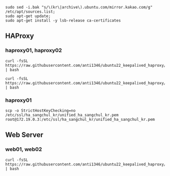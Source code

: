 ```
sudo sed -i.bak "s/\(kr\|archive\).ubuntu.com/mirror.kakao.com/g" /etc/apt/sources.list;
sudo apt-get update;
sudo apt-get install -y lsb-release ca-certificates
```

## HAProxy
### haproxy01, haproxy02
```
curl -fsSL https://raw.githubusercontent.com/anti1346/ubuntu22_keepalived_haproxy/main/install_haproxy.sh | bash
```
```
curl -fsSL https://raw.githubusercontent.com/anti1346/ubuntu22_keepalived_haproxy/main/keepalived/haproxy_check.sh | bash
```

### haproxy01
```
scp -o StrictHostKeyChecking=no /etc/ssl/ha_sangchul_kr/unified_ha_sangchul_kr.pem root@172.19.0.3:/etc/ssl/ha_sangchul_kr/unified_ha_sangchul_kr.pem
```

## Web Server
### web01, web02
```
curl -fsSL https://raw.githubusercontent.com/anti1346/ubuntu22_keepalived_haproxy/main/install_webserver.sh | bash
```
